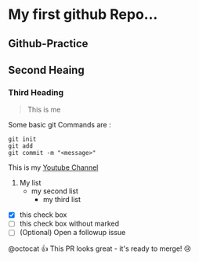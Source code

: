 # My first github Repo...


## Github-Practice
## Second Heaing
### Third Heading

> This is me

Some basic git Commands are :
 ```
 git init
 git add
 git commit -m "<message>"
 ```
 
 This is my [Youtube Channel](https://www.youtube.com)
 
 1. My list
    - my second list
      - my third list
      
- [x] this check box
- [ ] this check box without marked
- [ ] \(Optional) Open a followup issue

@octocat :+1: This PR looks great - it's ready to merge! :cry:
